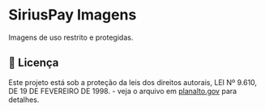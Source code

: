 # SiriusPay Imagens
Imagens de uso restrito e protegidas.

## 📄 Licença

Este projeto está sob a proteção da leis dos direitos autorais, LEI Nº 9.610, DE 19 DE FEVEREIRO DE 1998. - veja o arquivo em [planalto.gov](https://www.planalto.gov.br/ccivil_03/leis/l9610.htm) para detalhes.
